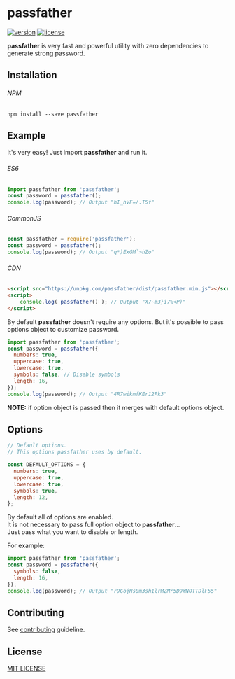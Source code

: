 # passfather
[![version](https://img.shields.io/npm/v/passfather.svg?style=flat-square)](https://www.npmjs.com/package/passfather)
[![license](https://img.shields.io/github/license/vyushin/passfather.svg?style=flat-square)](https://github.com/vyushin/passfather/blob/master/LICENSE)

**passfather** is very fast and powerful utility with zero dependencies to generate strong password.

## Installation

###### NPM
`npm install --save passfather`

## Example

It's very easy! Just import **passfather** and run it.

###### ES6

```javascript
import passfather from 'passfather';
const password = passfather();
console.log(password); // Output "hI_hVF=/.T5f"
```

###### CommonJS

```javascript
const passfather = require('passfather');
const password = passfather();
console.log(password); // Output "q*)ExGM`>hZo"
```
###### CDN
```HTML
<script src="https://unpkg.com/passfather/dist/passfather.min.js"></script>
<script>
    console.log( passfather() ); // Output "X7~m3}i7%<P)"
</script>
```

By default **passfather** doesn't require any options. But it's possible to pass options object to
customize password.

```javascript
import passfather from 'passfather';
const password = passfather({
  numbers: true,
  uppercase: true,
  lowercase: true,
  symbols: false, // Disable symbols
  length: 16,
});
console.log(password); // Output "4R7wikmfKEr12Pk3"
```

**NOTE:** if option object is passed then it merges with default options object.

## Options

```javascript
// Default options.
// This options passfather uses by default.

const DEFAULT_OPTIONS = {
  numbers: true,
  uppercase: true,
  lowercase: true,
  symbols: true,
  length: 12,
};
```
By default all of options are enabled.<br/>
It is not necessary to pass full option object to **passfather**...<br/>
Just pass what you want to disable or length.

For example:

```javascript
import passfather from 'passfather';
const password = passfather({
  symbols: false,
  length: 16,
});
console.log(password); // Output "r9GojHs0m3sh1lrMZMr5D9WNOTTDlF55"
```

## Contributing

See [contributing](https://github.com/vyushin/passfather/blob/master/CONTRIBUTING.md) guideline.

## License
[MIT LICENSE](https://github.com/vyushin/passfather/blob/master/LICENSE)
